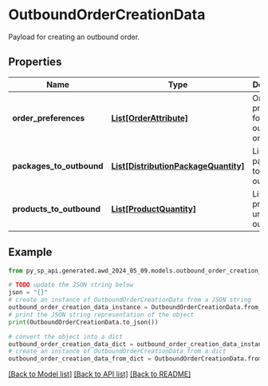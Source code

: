 # OutboundOrderCreationData

Payload for creating an outbound order.

## Properties

Name | Type | Description | Notes
------------ | ------------- | ------------- | -------------
**order_preferences** | [**List[OrderAttribute]**](OrderAttribute.md) | Order preferences for the outbound order. | [optional] 
**packages_to_outbound** | [**List[DistributionPackageQuantity]**](DistributionPackageQuantity.md) | List of packages to be outbound. | [optional] 
**products_to_outbound** | [**List[ProductQuantity]**](ProductQuantity.md) | List of product units to be outbound. | [optional] 

## Example

```python
from py_sp_api.generated.awd_2024_05_09.models.outbound_order_creation_data import OutboundOrderCreationData

# TODO update the JSON string below
json = "{}"
# create an instance of OutboundOrderCreationData from a JSON string
outbound_order_creation_data_instance = OutboundOrderCreationData.from_json(json)
# print the JSON string representation of the object
print(OutboundOrderCreationData.to_json())

# convert the object into a dict
outbound_order_creation_data_dict = outbound_order_creation_data_instance.to_dict()
# create an instance of OutboundOrderCreationData from a dict
outbound_order_creation_data_from_dict = OutboundOrderCreationData.from_dict(outbound_order_creation_data_dict)
```
[[Back to Model list]](../README.md#documentation-for-models) [[Back to API list]](../README.md#documentation-for-api-endpoints) [[Back to README]](../README.md)


